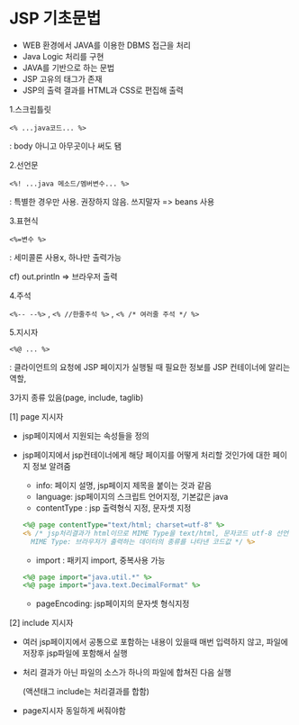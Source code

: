 # JSP 기초문법

- WEB 환경에서 JAVA를 이용한 DBMS 접근을 처리
- Java Logic 처리를 구현
- JAVA를 기반으로 하는 문법
- JSP 고유의 태그가 존재
- JSP의 출력 결과를 HTML과 CSS로 편집해 출력



1.스크립틀릿

`<% ...java코드... %>`

: body 아니고 아무곳이나 써도 됌



2.선언문

`<%! ...java 메소드/멤버변수... %>`

: 특별한 경우만 사용. 권장하지 않음. 쓰지말자 => beans 사용



3.표현식

`<%=변수 %>`

: 세미콜론 사용x, 하나만 출력가능

cf) out.println => 브라우저 출력



4.주석

`<%-- --%>` , `<% //한줄주석 %>` , `<% /* 여러줄 주석 */ %>` 



5.지시자

`<%@ ... %>`

: 클라이언트의 요청에 JSP 페이지가 실행될 때 필요한 정보를 JSP 컨테이너에 알리는 역할,

 3가지 종류 있음(page, include, taglib)



 [1] page 지시자

- jsp페이지에서 지원되는 속성들을 정의

- jsp페이지에서 jsp컨테이너에게 해당 페이지를 어떻게 처리할 것인가에 대한 페이지 정보 알려줌

  - info: 페이지 설명, jsp페이지 제목을 붙이는 것과 같음
  - language: jsp페이지의 스크립트 언어지정, 기본값은 java
  - contentType : jsp 출력형식 지정, 문자셋 지정

  ```jsp
  <%@ page contentType="text/html; charset=utf-8" %>
  <% /* jsp처리결과가 html이므로 MIME Type을 text/html, 문자코드 utf-8 선언
  	MIME Type: 브라우저가 출력하는 데이터의 종류를 나타낸 코드값 */ %>
  ```

  - import : 패키지 import, 중복사용 가능

  ```jsp
  <%@ page import="java.util.*" %>
  <%@ page import="java.text.DecimalFormat" %>
  ```

  - pageEncoding: jsp페이지의 문자셋 형식지정

    

[2] include 지시자

- 여러 jsp페이지에서 공통으로 포함하는 내용이 있을때 매번 입력하지 않고, 파일에 저장후 jsp파일에 포함해서 실행

- 처리 결과가 아닌 파일의 소스가 하나의 파일에 합쳐진 다음 실행

  (액션태그 include는 처리결과를 합함)

- page지시자 동일하게 써줘야함